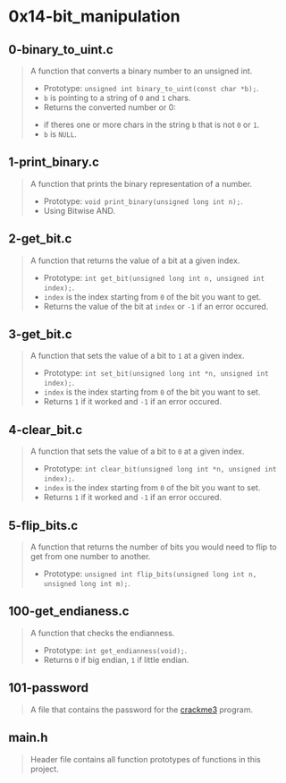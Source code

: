 # 0x14-bit_manipulation

## 0-binary_to_uint.c
> A function that converts a binary number to an unsigned int.
> - Prototype: ``` unsigned int binary_to_uint(const char *b); ```.
> - ``` b ``` is pointing to a string of ``` 0 ``` and ``` 1 ``` chars.
> - Returns the converted number or 0: 
> * if theres one or more chars in the string ``` b ``` that is not ``` 0 ``` or ``` 1 ```.
> * ``` b ``` is ``` NULL ```.

## 1-print_binary.c
> A function that prints the binary representation of a number.
> - Prototype: ``` void print_binary(unsigned long int n); ```.
> - Using Bitwise AND.

## 2-get_bit.c
> A function that returns the value of a bit at a given index.
> - Prototype: ``` int get_bit(unsigned long int n, unsigned int index); ```.
> - ``` index ``` is the index starting from ``` 0 ``` of the bit you want to get.
> - Returns the value of the bit at ``` index ``` or ``` -1 ``` if an error occured.

## 3-get_bit.c
> A function that sets the value of a bit to ``` 1 ``` at a given index.
> - Prototype: ``` int set_bit(unsigned long int *n, unsigned int index); ```.
> - ``` index ``` is the index starting from ``` 0 ``` of the bit you want to set.
> - Returns ``` 1 ``` if it worked and ``` -1 ``` if an error occured.

## 4-clear_bit.c
>  A function that sets the value of a bit to ``` 0 ``` at a given index.
> - Prototype: ``` int clear_bit(unsigned long int *n, unsigned int index); ```.
> - ``` index ``` is the index starting from ``` 0 ``` of the bit you want to set.
> - Returns ``` 1 ``` if it worked and ``` -1 ``` if an error occured.

## 5-flip_bits.c
> A function that returns the number of bits you would need to flip to get from one number to
another.
> - Prototype: ``` unsigned int flip_bits(unsigned long int n, unsigned long int m); ```.

## 100-get_endianess.c
> A function that checks the endianness.
> - Prototype: ``` int get_endianness(void); ```.
> - Returns ``` 0 ``` if big endian, ``` 1 ``` if little endian.

## 101-password
> A file that contains the password for the [crackme3](https://github.com/holbertonschool/0x13.c) program.

## main.h
> Header file contains all function prototypes of functions in this project.

